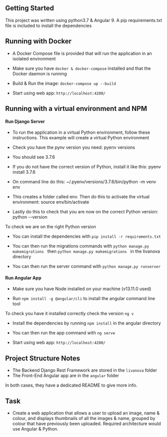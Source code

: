 ## Getting Started

This project was written using python3.7 & Angular 9. A pip requirements.txt
 file is
 included to install the dependencies

## Running with Docker
- A Docker Compose file is provided that will run the application in an
 isolated environment

- Make sure you have `docker & docker-compose` installed and that the Docker
 daemon is
 running
 
- Build & Run the image: `docker-compose up --build`

- Start using web app: `http://localhost:4200/`

## Running with a virtual environment and NPM

#### Run Django Server

- To run the application in a virtual Python environment, follow these instructions. This example will create a virtual Python environment

- Check you have the pynv version you need:
pyenv versions

- You should see 3.7.6

- If you do not have the correct version of Python, install it like this:
pyenv install 3.7.6

- On command line do this:
~/.pyenv/versions/3.7.6/bin/python -m venv env

- This creates a folder called env. Then do this to activate the virtual environment:
source env/bin/activate

- Lastly do this to check that you are now on the correct Python version:
python --version

To check we are on the right Python version

- You can install the dependencies with `pip install -r requirements.txt`

- You can then run the migrations commands with `python manage.py
 makemigrations
` then
 `python manage.py
 makemigrations
` in the livanova directory

- You can then run the server command with `python manage.py runserver`

#### Run Angular App 

- Make sure you have Node installed on your machine (v13.11.0 used)

- Run `npm install -g @angular/cli` to install the angular command line tool

To check you have it installed correctly check the version `ng v`

- Install the dependencies by running `npm install` in the angular directory

- You can then run the app command with `ng serve`

- Start using web app: `http://localhost:4200/`

## Project Structure Notes

- The Backend Django Rest Framework  are stored in the `livanova` folder
- The Front-End Angular app are in the `angular` folder

In both cases, they have a dedicated README to give more info.

## Task

- Create a web application that allows a user to upload an image, name & colour, and displays thumbnails of all the images & name, grouped by colour that have previously been uploaded. Required architecture would use Angular & Python.
